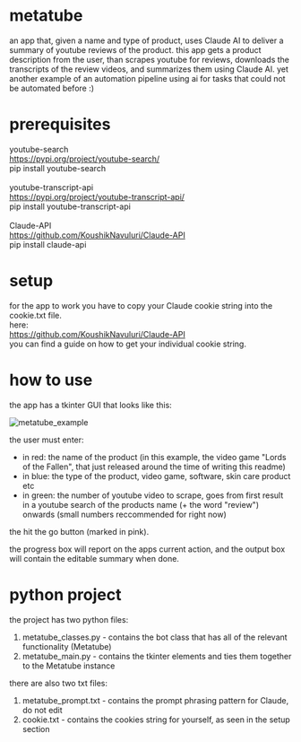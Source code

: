 # metatube
an app that, given a name and type of product, uses Claude AI to deliver a summary of youtube reviews of the product.
this app gets a product description from the user, than scrapes youtube for reviews, downloads the transcripts of the review videos, and summarizes them using Claude AI.
yet another example of an automation pipeline using ai for tasks that could not be automated before :)

# prerequisites
youtube-search<br>https://pypi.org/project/youtube-search/<br>pip install youtube-search
<br><br>
youtube-transcript-api<br>https://pypi.org/project/youtube-transcript-api/<br>pip install youtube-transcript-api
<br><br>
Claude-API<br>https://github.com/KoushikNavuluri/Claude-API<br>pip install claude-api

# setup
for the app to work you have to copy your Claude cookie string into the cookie.txt file.
<br>here:<br>https://github.com/KoushikNavuluri/Claude-API<br>
you can find a guide on how to get your individual cookie string.

# how to use
the app has a tkinter GUI that looks like this:

![metatube_example](https://github.com/nullcipher-labs/metatube/assets/35743548/01d39393-8019-4444-a0ec-c21d79c4cdc1)

the user must enter:
- in red: the name of the product (in this example, the video game "Lords of the Fallen", that just released around the time of writing this readme)
- in blue: the type of the product, video game, software, skin care product etc
- in green: the number of youtube video to scrape, goes from first result in a youtube search of the products name (+ the word "review") onwards (small numbers reccommended for right now)

 the hit the go button (marked in pink).

 the progress box will report on the apps current action, and the output box will contain the editable summary when done.

 # python project
 the project has two python files:
 1. metatube_classes.py - contains the bot class that has all of the relevant functionality (Metatube)
 2. metatube_main.py - contains the tkinter elements and ties them together to the Metatube instance

there are also two txt files:
1. metatube_prompt.txt - contains the prompt phrasing pattern for Claude, do not edit
2. cookie.txt - contains the cookies string for yourself, as seen in the setup section
